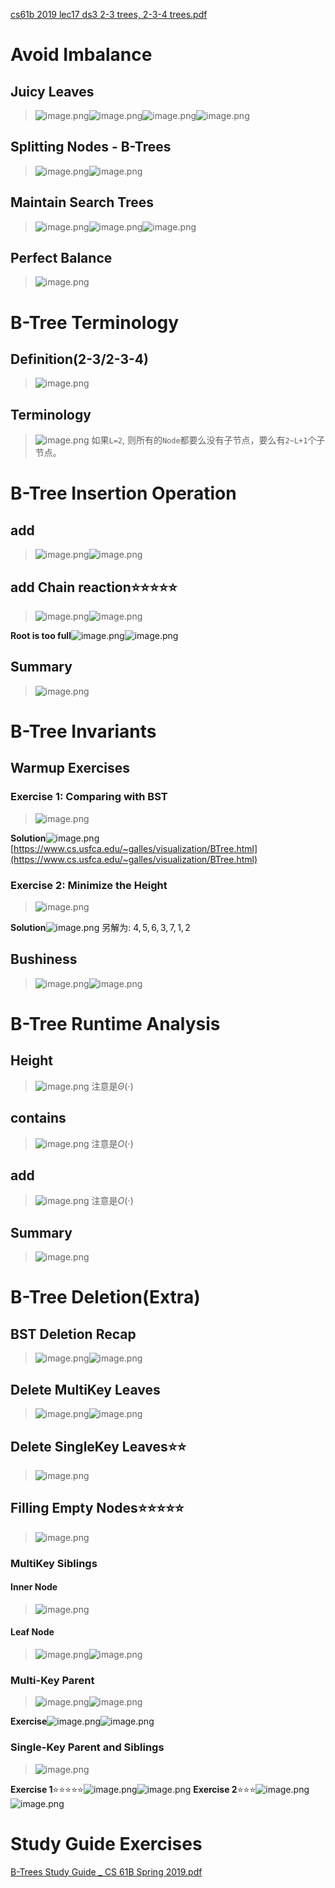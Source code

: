 [cs61b 2019 lec17 ds3 2-3 trees, 2-3-4 trees.pdf](https://www.yuque.com/attachments/yuque/0/2023/pdf/12393765/1675950646308-155cdca5-f98d-4be5-a5e6-c4082b633da2.pdf)
# Avoid Imbalance
## Juicy Leaves
> ![image.png](./B-Trees.assets/20230302_0954167230.png)![image.png](./B-Trees.assets/20230302_0954172449.png)![image.png](./B-Trees.assets/20230302_0954174468.png)![image.png](./B-Trees.assets/20230302_0954176687.png)



## Splitting Nodes - B-Trees
> ![image.png](./B-Trees.assets/20230302_0954174914.png)![image.png](./B-Trees.assets/20230302_0954172162.png)


## Maintain Search Trees
> ![image.png](./B-Trees.assets/20230302_0954176508.png)![image.png](./B-Trees.assets/20230302_0954173075.png)![image.png](./B-Trees.assets/20230302_0954176065.png)



## Perfect Balance
> ![image.png](./B-Trees.assets/20230302_0954182365.png)


# B-Tree Terminology
## Definition(2-3/2-3-4)
> ![image.png](./B-Trees.assets/20230302_0954186491.png)


## Terminology
> ![image.png](./B-Trees.assets/20230302_0954182087.png)
> 如果`L=2`, 则所有的`Node`都要么没有子节点，要么有`2~L+1`个子节点。


# B-Tree Insertion Operation
## add
> ![image.png](./B-Trees.assets/20230302_0954188059.png)![image.png](./B-Trees.assets/20230302_0954185180.png)



## add Chain reaction⭐⭐⭐⭐⭐
> ![image.png](./B-Trees.assets/20230302_0954181209.png)![image.png](./B-Trees.assets/20230302_0954183062.png)

**Root is too full**![image.png](./B-Trees.assets/20230302_0954186171.png)![image.png](./B-Trees.assets/20230302_0954196655.png)


## Summary
> ![image.png](./B-Trees.assets/20230302_0954198158.png)


# B-Tree Invariants
## Warmup Exercises
### Exercise 1: Comparing with BST
> ![image.png](./B-Trees.assets/20230302_0954195159.png)

**Solution**![image.png](./B-Trees.assets/20230302_0954199719.png)[https://www.cs.usfca.edu/~galles/visualization/BTree.html](https://www.cs.usfca.edu/~galles/visualization/BTree.html)



### Exercise 2: Minimize the Height
> ![image.png](./B-Trees.assets/20230302_0954198295.png)

**Solution**![image.png](./B-Trees.assets/20230302_0954199631.png)
另解为: $4,5,6,3,7,1,2$

## Bushiness
> ![image.png](./B-Trees.assets/20230302_0954195467.png)![image.png](./B-Trees.assets/20230302_0954192628.png)



# B-Tree Runtime Analysis
## Height
> ![image.png](./B-Trees.assets/20230302_0954206801.png)
> 注意是$\Theta(\cdot)$



## contains
> ![image.png](./B-Trees.assets/20230302_0954207186.png)
> 注意是$O(\cdot)$


## add
> ![image.png](./B-Trees.assets/20230302_0954205179.png)
> 注意是$O(\cdot)$



## Summary
> ![image.png](./B-Trees.assets/20230302_0954203495.png)



# B-Tree Deletion(Extra)
## BST Deletion Recap
> ![image.png](./B-Trees.assets/20230302_0954201913.png)![image.png](./B-Trees.assets/20230302_0954201821.png)


## Delete MultiKey Leaves
> ![image.png](./B-Trees.assets/20230302_0954206518.png)![image.png](./B-Trees.assets/20230302_0954202323.png)



## Delete SingleKey Leaves⭐⭐
> ![image.png](./B-Trees.assets/20230302_0954215727.png)



## Filling Empty Nodes⭐⭐⭐⭐⭐
> ![image.png](./B-Trees.assets/20230302_0954213278.png)


### MultiKey Siblings
#### Inner Node
> ![image.png](./B-Trees.assets/20230302_0954216446.png)



#### Leaf Node
> ![image.png](./B-Trees.assets/20230302_0954218829.png)![image.png](./B-Trees.assets/20230302_0954214277.png)



### Multi-Key Parent
> ![image.png](./B-Trees.assets/20230302_0954215194.png)![image.png](./B-Trees.assets/20230302_0954216401.png)

**Exercise**![image.png](./B-Trees.assets/20230302_0954217266.png)![image.png](./B-Trees.assets/20230302_0954227564.png)


### Single-Key Parent and Siblings
> ![image.png](./B-Trees.assets/20230302_0954221396.png)

**Exercise 1**⭐⭐⭐⭐⭐![image.png](./B-Trees.assets/20230302_0954228062.png)![image.png](./B-Trees.assets/20230302_0954224917.png)
**Exercise 2**⭐⭐⭐![image.png](./B-Trees.assets/20230302_0954229064.png)![image.png](./B-Trees.assets/20230302_0954225771.png)


# Study Guide Exercises
[B-Trees Study Guide _ CS 61B Spring 2019.pdf](https://www.yuque.com/attachments/yuque/0/2023/pdf/12393765/1676002692982-fd76caeb-926b-4844-b93d-3926b6d11825.pdf)
> 

